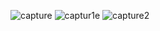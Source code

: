 ![capture](https://user-images.githubusercontent.com/38472942/46481461-4d4b1700-c7a8-11e8-91fc-2122913c4c14.PNG)
![captur1e](https://user-images.githubusercontent.com/38472942/46481462-4d4b1700-c7a8-11e8-8de6-49ba7df71f26.PNG)
![capture2](https://user-images.githubusercontent.com/38472942/46481471-51773480-c7a8-11e8-843c-04b4969b17e0.PNG)
